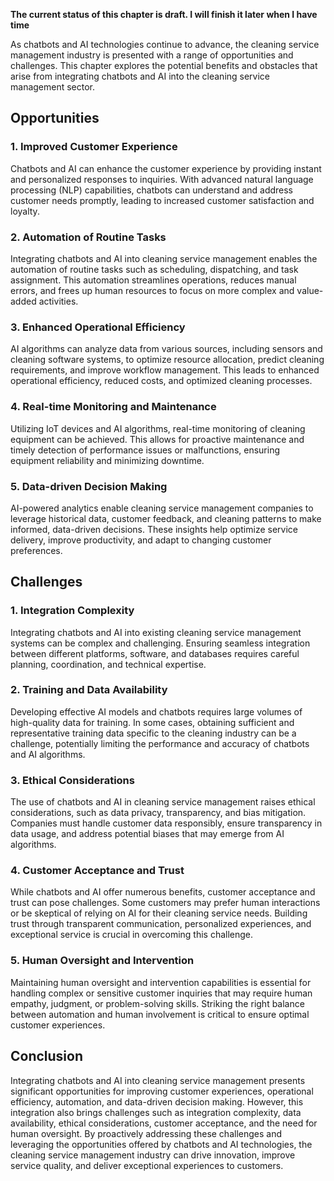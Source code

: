 **The current status of this chapter is draft. I will finish it later when I have time**

As chatbots and AI technologies continue to advance, the cleaning service management industry is presented with a range of opportunities and challenges. This chapter explores the potential benefits and obstacles that arise from integrating chatbots and AI into the cleaning service management sector.

Opportunities
-------------

### 1. Improved Customer Experience

Chatbots and AI can enhance the customer experience by providing instant and personalized responses to inquiries. With advanced natural language processing (NLP) capabilities, chatbots can understand and address customer needs promptly, leading to increased customer satisfaction and loyalty.

### 2. Automation of Routine Tasks

Integrating chatbots and AI into cleaning service management enables the automation of routine tasks such as scheduling, dispatching, and task assignment. This automation streamlines operations, reduces manual errors, and frees up human resources to focus on more complex and value-added activities.

### 3. Enhanced Operational Efficiency

AI algorithms can analyze data from various sources, including sensors and cleaning software systems, to optimize resource allocation, predict cleaning requirements, and improve workflow management. This leads to enhanced operational efficiency, reduced costs, and optimized cleaning processes.

### 4. Real-time Monitoring and Maintenance

Utilizing IoT devices and AI algorithms, real-time monitoring of cleaning equipment can be achieved. This allows for proactive maintenance and timely detection of performance issues or malfunctions, ensuring equipment reliability and minimizing downtime.

### 5. Data-driven Decision Making

AI-powered analytics enable cleaning service management companies to leverage historical data, customer feedback, and cleaning patterns to make informed, data-driven decisions. These insights help optimize service delivery, improve productivity, and adapt to changing customer preferences.

Challenges
----------

### 1. Integration Complexity

Integrating chatbots and AI into existing cleaning service management systems can be complex and challenging. Ensuring seamless integration between different platforms, software, and databases requires careful planning, coordination, and technical expertise.

### 2. Training and Data Availability

Developing effective AI models and chatbots requires large volumes of high-quality data for training. In some cases, obtaining sufficient and representative training data specific to the cleaning industry can be a challenge, potentially limiting the performance and accuracy of chatbots and AI algorithms.

### 3. Ethical Considerations

The use of chatbots and AI in cleaning service management raises ethical considerations, such as data privacy, transparency, and bias mitigation. Companies must handle customer data responsibly, ensure transparency in data usage, and address potential biases that may emerge from AI algorithms.

### 4. Customer Acceptance and Trust

While chatbots and AI offer numerous benefits, customer acceptance and trust can pose challenges. Some customers may prefer human interactions or be skeptical of relying on AI for their cleaning service needs. Building trust through transparent communication, personalized experiences, and exceptional service is crucial in overcoming this challenge.

### 5. Human Oversight and Intervention

Maintaining human oversight and intervention capabilities is essential for handling complex or sensitive customer inquiries that may require human empathy, judgment, or problem-solving skills. Striking the right balance between automation and human involvement is critical to ensure optimal customer experiences.

Conclusion
----------

Integrating chatbots and AI into cleaning service management presents significant opportunities for improving customer experiences, operational efficiency, automation, and data-driven decision making. However, this integration also brings challenges such as integration complexity, data availability, ethical considerations, customer acceptance, and the need for human oversight. By proactively addressing these challenges and leveraging the opportunities offered by chatbots and AI technologies, the cleaning service management industry can drive innovation, improve service quality, and deliver exceptional experiences to customers.
